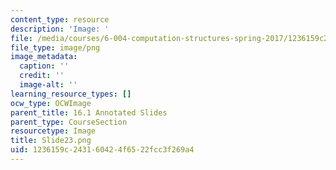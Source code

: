 ```yaml
---
content_type: resource
description: 'Image: '
file: /media/courses/6-004-computation-structures-spring-2017/1236159c243160424f6522fcc3f269a4_Slide23.png
file_type: image/png
image_metadata:
  caption: ''
  credit: ''
  image-alt: ''
learning_resource_types: []
ocw_type: OCWImage
parent_title: 16.1 Annotated Slides
parent_type: CourseSection
resourcetype: Image
title: Slide23.png
uid: 1236159c-2431-6042-4f65-22fcc3f269a4
---
```

